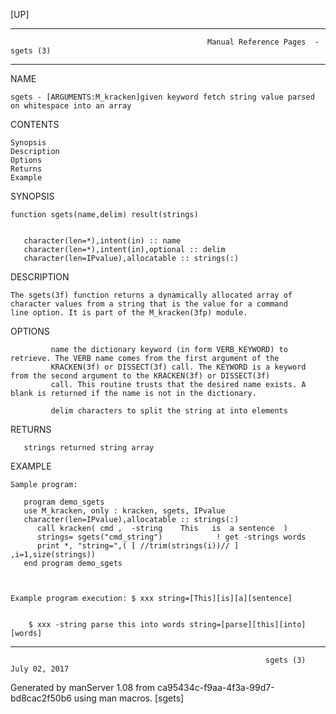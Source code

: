 [UP]

-----------------------------------------------------------------------------------------------------------------------------------
                                                Manual Reference Pages  - sgets (3)
-----------------------------------------------------------------------------------------------------------------------------------
                                                                 
NAME

    sgets - [ARGUMENTS:M_kracken]given keyword fetch string value parsed on whitespace into an array

CONTENTS

    Synopsis
    Description
    Options
    Returns
    Example

SYNOPSIS

    function sgets(name,delim) result(strings)


       character(len=*),intent(in) :: name
       character(len=*),intent(in),optional :: delim
       character(len=IPvalue),allocatable :: strings(:)



DESCRIPTION

    The sgets(3f) function returns a dynamically allocated array of character values from a string that is the value for a command
    line option. It is part of the M_kracken(3fp) module.

OPTIONS

             name the dictionary keyword (in form VERB_KEYWORD) to retrieve. The VERB name comes from the first argument of the
             KRACKEN(3f) or DISSECT(3f) call. The KEYWORD is a keyword from the second argument to the KRACKEN(3f) or DISSECT(3f)
             call. This routine trusts that the desired name exists. A blank is returned if the name is not in the dictionary.

             delim characters to split the string at into elements

RETURNS

       strings returned string array

EXAMPLE

    Sample program:

       program demo_sgets
       use M_kracken, only : kracken, sgets, IPvalue
       character(len=IPvalue),allocatable :: strings(:)
          call kracken( cmd ,  -string    This   is  a sentence  )
          strings= sgets("cmd_string")            ! get -strings words
          print *, "string=",( [ //trim(strings(i))// ] ,i=1,size(strings))
       end program demo_sgets



    Example program execution: $ xxx string=[This][is][a][sentence]


        $ xxx -string parse this into words string=[parse][this][into][words]

-----------------------------------------------------------------------------------------------------------------------------------

                                                             sgets (3)                                                July 02, 2017

Generated by manServer 1.08 from ca95434c-f9aa-4f3a-99d7-bd8cac2f50b6 using man macros.
                                                              [sgets]
